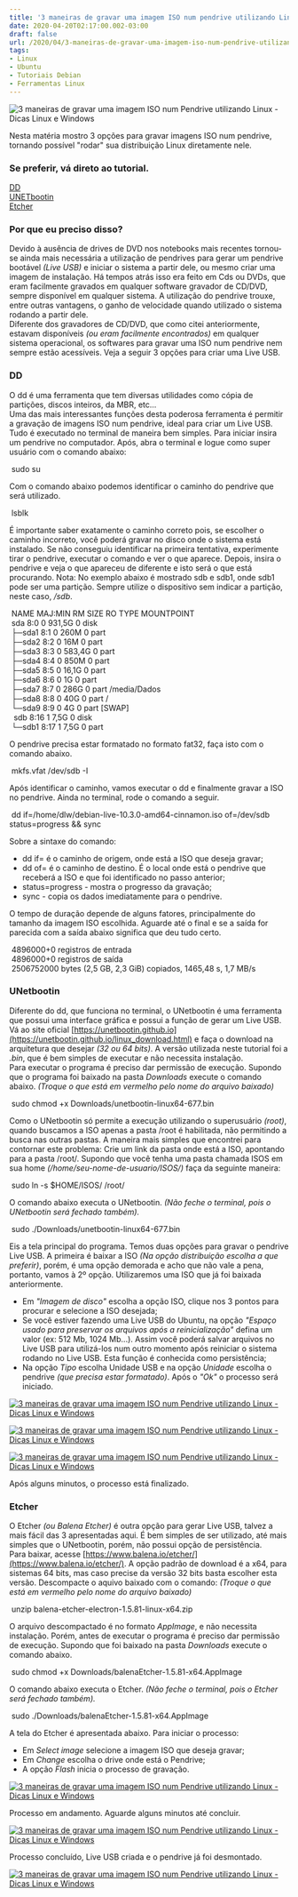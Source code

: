 ```yaml
---
title: '3 maneiras de gravar uma imagem ISO num pendrive utilizando Linux'
date: 2020-04-20T02:17:00.002-03:00
draft: false
url: /2020/04/3-maneiras-de-gravar-uma-imagem-iso-num-pendrive-utilizando-linux.html
tags: 
- Linux
- Ubuntu
- Tutoriais Debian
- Ferramentas Linux
---
```


![3 maneiras de gravar uma imagem ISO num Pendrive utilizando Linux - Dicas Linux e Windows](https://1.bp.blogspot.com/-BvVHCc2Py6c/Xuq7ibvvA-I/AAAAAAAAPIc/zq_t2NWaIXMBfRc5BbQwxbiVJwAmxqGMQCNcBGAsYHQ/s1600/Pendrive_Linux.png "3 maneiras de gravar uma imagem ISO num Pendrive utilizando Linux - Dicas Linux e Windows")

Nesta matéria mostro 3 opções para gravar imagens ISO num pendrive, tornando possível "rodar" sua distribuição Linux diretamente nele.

  
  
  
  
  
  
  

### Se preferir, vá direto ao tutorial.

  
[DD](https://info.wsouza.com.br/2020/04/3-maneiras-de-gravar-uma-imagem-iso-num-pendrive-utilizando-linux.html#dd)  
[UNETbootin](https://info.wsouza.com.br/2020/04/3-maneiras-de-gravar-uma-imagem-iso-num-pendrive-utilizando-linux.html#unetbootin)  
[Etcher](https://info.wsouza.com.br/2020/04/3-maneiras-de-gravar-uma-imagem-iso-num-pendrive-utilizando-linux.html#etcher)

  
  

### Por que eu preciso disso?

  
Devido à ausência de drives de DVD nos notebooks mais recentes tornou-se ainda mais necessária a utilização de pendrives para gerar um pendrive bootável _(Live USB)_ e iniciar o sistema a partir dele, ou mesmo criar uma imagem de instalação. Há tempos atrás isso era feito em Cds ou DVDs, que eram facilmente gravados em qualquer software gravador de CD/DVD, sempre disponível em qualquer sistema. A utilização do pendrive trouxe, entre outras vantagens, o ganho de velocidade quando utilizado o sistema rodando a partir dele.  
Diferente dos gravadores de CD/DVD, que como citei anteriormente, estavam disponíveis _(ou eram facilmente encontrados)_ em qualquer sistema operacional, os softwares para gravar uma ISO num pendrive nem sempre estão acessíveis. Veja a seguir 3 opções para criar uma Live USB.  
  
[](https://draft.blogger.com/null)  

### DD

  
O dd é uma ferramenta que tem diversas utilidades como cópia de partições, discos inteiros, da MBR, etc...  
Uma das mais interessantes funções desta poderosa ferramenta é permitir a gravação de imagens ISO num pendrive, ideal para criar um Live USB.  
Tudo é executado no terminal de maneira bem simples. Para iniciar insira um pendrive no computador. Após, abra o terminal e logue como super usuário com o comando abaixo:  
  

 sudo su

  
Com o comando abaixo podemos identificar o caminho do pendrive que será utilizado.  
  

 lsblk

  
É importante saber exatamente o caminho correto pois, se escolher o caminho incorreto, você poderá gravar no disco onde o sistema está instalado. Se não conseguiu identificar na primeira tentativa, experimente tirar o pendrive, executar o comando e ver o que aparece. Depois, insira o pendrive e veja o que apareceu de diferente e isto será o que está procurando. Nota: No exemplo abaixo é mostrado sdb e sdb1, onde sdb1 pode ser uma partição. Sempre utilize o dispositivo sem indicar a partição, neste caso, _/sdb_.  
  

 NAME MAJ:MIN RM SIZE RO TYPE MOUNTPOINT  
 sda 8:0 0 931,5G 0 disk  
 ├─sda1 8:1 0 260M 0 part  
 ├─sda2 8:2 0 16M 0 part  
 ├─sda3 8:3 0 583,4G 0 part  
 ├─sda4 8:4 0 850M 0 part  
 ├─sda5 8:5 0 16,1G 0 part  
 ├─sda6 8:6 0 1G 0 part  
 ├─sda7 8:7 0 286G 0 part /media/Dados  
 ├─sda8 8:8 0 40G 0 part /  
 └─sda9 8:9 0 4G 0 part \[SWAP\]  
  sdb 8:16 1 7,5G 0 disk  
 └─sdb1 8:17 1 7,5G 0 part  

  
O pendrive precisa estar formatado no formato fat32, faça isto com o comando abaixo.  
  

 mkfs.vfat /dev/sdb -I

  
Após identificar o caminho, vamos executar o dd e finalmente gravar a ISO no pendrive. Ainda no terminal, rode o comando a seguir.  
  

 dd if=/home/dlw/debian-live-10.3.0-amd64-cinnamon.iso of=/dev/sdb status=progress && sync

  
Sobre a sintaxe do comando:  

*   dd if= é o caminho de origem, onde está a ISO que deseja gravar;
*   dd of= é o caminho de destino. É o local onde está o pendrive que receberá a ISO e que foi identificado no passo anterior;
*   status=progress - mostra o progresso da gravação;
*   sync - copia os dados imediatamente para o pendrive.

O tempo de duração depende de alguns fatores, principalmente do tamanho da imagem ISO escolhida. Aguarde até o final e se a saída for parecida com a saída abaixo significa que deu tudo certo.  
  

 4896000+0 registros de entrada  
 4896000+0 registros de saída  
 2506752000 bytes (2,5 GB, 2,3 GiB) copiados, 1465,48 s, 1,7 MB/s

  
  
[](https://draft.blogger.com/null)  

### UNetbootin

  
Diferente do dd, que funciona no terminal, o UNetbootin é uma ferramenta que possui uma interface gráfica e possui a função de gerar um Live USB.  
Vá ao site oficial [https://unetbootin.github.io](https://unetbootin.github.io/linux_download.html) e faça o download na arquitetura que desejar _(32 ou 64 bits)_. A versão utilizada neste tutorial foi a _.bin_, que é bem simples de executar e não necessita instalação.  
Para executar o programa é preciso dar permissão de execução. Supondo que o programa foi baixado na pasta _Downloads_ execute o comando abaixo. _(Troque o que está em vermelho pelo nome do arquivo baixado)_  
  

 sudo chmod +x Downloads/unetbootin-linux64-677.bin

  
Como o UNetbootin só permite a execução utilizando o superusuário _(root)_, quando buscamos a ISO apenas a pasta /root é habilitada, não permitindo a busca nas outras pastas. A maneira mais simples que encontrei para contornar este problema: Crie um link da pasta onde está a ISO, apontando para a pasta /root/. Supondo que você tenha uma pasta chamada ISOS em sua home _(/home/seu-nome-de-usuario/ISOS/)_ faça da seguinte maneira:  
  

 sudo ln -s $HOME/ISOS/ /root/

  
O comando abaixo executa o UNetbootin. _(Não feche o terminal, pois o UNetbootin será fechado também)._  
  

 sudo ./Downloads/unetbootin-linux64-677.bin

  
Eis a tela principal do programa. Temos duas opções para gravar o pendrive Live USB. A primeira é baixar a ISO _(Na opção distribuição escolha a que preferir)_, porém, é uma opção demorada e acho que não vale a pena, portanto, vamos à 2º opção. Utilizaremos uma ISO que já foi baixada anteriormente.  

*   Em _"Imagem de disco"_ escolha a opção ISO, clique nos 3 pontos para procurar e selecione a ISO desejada;
*   Se você estiver fazendo uma Live USB do Ubuntu, na opção _"Espaço usado para preservar os arquivos após a reinicialização"_ defina um valor (ex: 512 Mb, 1024 Mb...). Assim você poderá salvar arquivos no Live USB para utilizá-los num outro momento após reiniciar o sistema rodando no Live USB. Esta função é conhecida como persistência;
*   Na opção _Tipo_ escolha Unidade USB e na opção _Unidade_ escolha o pendrive _(que precisa estar formatado)_. Após o _"Ok"_ o processo será iniciado.

  

[![3 maneiras de gravar uma imagem ISO num Pendrive utilizando Linux - Dicas Linux e Windows](https://1.bp.blogspot.com/-_muQ38cZ8ko/XpvW3XytiAI/AAAAAAAAOp0/exXkMDL8og0Q7T59aUdAK80G_csHocIigCNcBGAsYHQ/s1600/unet002.png "3 maneiras de gravar uma imagem ISO num Pendrive utilizando Linux - Dicas Linux e Windows")](https://1.bp.blogspot.com/-_muQ38cZ8ko/XpvW3XytiAI/AAAAAAAAOp0/exXkMDL8og0Q7T59aUdAK80G_csHocIigCNcBGAsYHQ/s1600/unet002.png)

[![3 maneiras de gravar uma imagem ISO num Pendrive utilizando Linux - Dicas Linux e Windows](https://4.bp.blogspot.com/-16PfeUrPqdI/XpvW3eloLtI/AAAAAAAAOp4/uFcj_djvQx0cAYwFSudF1JTQYEIzZ66FwCNcBGAsYHQ/s1600/unet003.png "3 maneiras de gravar uma imagem ISO num Pendrive utilizando Linux - Dicas Linux e Windows")](https://4.bp.blogspot.com/-16PfeUrPqdI/XpvW3eloLtI/AAAAAAAAOp4/uFcj_djvQx0cAYwFSudF1JTQYEIzZ66FwCNcBGAsYHQ/s1600/unet003.png)

[![3 maneiras de gravar uma imagem ISO num Pendrive utilizando Linux - Dicas Linux e Windows](https://3.bp.blogspot.com/--u8aJHGVVl0/XpvW4Fw3NeI/AAAAAAAAOp8/vg-XoH7XW8otThp6pW9dBjIkHmpz7By5QCNcBGAsYHQ/s1600/unet004.png "3 maneiras de gravar uma imagem ISO num Pendrive utilizando Linux - Dicas Linux e Windows")](https://3.bp.blogspot.com/--u8aJHGVVl0/XpvW4Fw3NeI/AAAAAAAAOp8/vg-XoH7XW8otThp6pW9dBjIkHmpz7By5QCNcBGAsYHQ/s1600/unet004.png)

  
Após alguns minutos, o processo está finalizado.  
  
[](https://draft.blogger.com/null)  

### Etcher

  
O Etcher _(ou Balena Etcher)_ é outra opção para gerar Live USB, talvez a mais fácil das 3 apresentadas aqui. É bem simples de ser utilizado, até mais simples que o UNetbootin, porém, não possui opção de persistência.  
Para baixar, acesse [https://www.balena.io/etcher/](https://www.balena.io/etcher/). A opção padrão de download é a x64, para sistemas 64 bits, mas caso precise da versão 32 bits basta escolher esta versão. Descompacte o aquivo baixado com o comando: _(Troque o que está em vermelho pelo nome do arquivo baixado)_  
  

 unzip balena-etcher-electron-1.5.81-linux-x64.zip

  
O arquivo descompactado é no formato _AppImage_, e não necessita instalação. Porém, antes de executar o programa é preciso dar permissão de execução. Supondo que foi baixado na pasta _Downloads_ execute o comando abaixo.  
  

 sudo chmod +x Downloads/balenaEtcher-1.5.81-x64.AppImage

  
O comando abaixo executa o Etcher. _(Não feche o terminal, pois o Etcher será fechado também)._  
  

 sudo ./Downloads/balenaEtcher-1.5.81-x64.AppImage

  
A tela do Etcher é apresentada abaixo. Para iniciar o processo:  

*   Em _Select image_ selecione a imagem ISO que deseja gravar;
*   Em _Change_ escolha o drive onde está o Pendrive;
*   A opção _Flash_ inicia o processo de gravação.

  

[![3 maneiras de gravar uma imagem ISO num Pendrive utilizando Linux - Dicas Linux e Windows](https://1.bp.blogspot.com/-4Xjj4ajUl4Q/XpZ1jh6FfOI/AAAAAAAAOm0/lOzC5YoP0Dov0SyGbfa4yUtayPNZbxRXgCNcBGAsYHQ/s640/Etcher1.png "3 maneiras de gravar uma imagem ISO num Pendrive utilizando Linux - Dicas Linux e Windows")](https://1.bp.blogspot.com/-4Xjj4ajUl4Q/XpZ1jh6FfOI/AAAAAAAAOm0/lOzC5YoP0Dov0SyGbfa4yUtayPNZbxRXgCNcBGAsYHQ/s1600/Etcher1.png)

  
Processo em andamento. Aguarde alguns minutos até concluir.  
  

[![3 maneiras de gravar uma imagem ISO num Pendrive utilizando Linux - Dicas Linux e Windows](https://3.bp.blogspot.com/-fmPIjcFJDsU/Xpvrrb9GCEI/AAAAAAAAOqY/f_IbV6IDXpgRfKhs0hh3ALe5oHd0WSh5gCNcBGAsYHQ/s640/etcher02.png "3 maneiras de gravar uma imagem ISO num Pendrive utilizando Linux - Dicas Linux e Windows")](https://3.bp.blogspot.com/-fmPIjcFJDsU/Xpvrrb9GCEI/AAAAAAAAOqY/f_IbV6IDXpgRfKhs0hh3ALe5oHd0WSh5gCNcBGAsYHQ/s1600/etcher02.png)

  
Processo concluído, Live USB criada e o pendrive já foi desmontado.  
  

[![3 maneiras de gravar uma imagem ISO num Pendrive utilizando Linux - Dicas Linux e Windows](https://2.bp.blogspot.com/-QcH5yCvidBQ/XpvrrSCopoI/AAAAAAAAOqU/yVEA3eth_oUeRXJLkDo3U7gesQBACrRlQCNcBGAsYHQ/s640/etcher03.png "3 maneiras de gravar uma imagem ISO num Pendrive utilizando Linux - Dicas Linux e Windows")](https://2.bp.blogspot.com/-QcH5yCvidBQ/XpvrrSCopoI/AAAAAAAAOqU/yVEA3eth_oUeRXJLkDo3U7gesQBACrRlQCNcBGAsYHQ/s1600/etcher03.png)